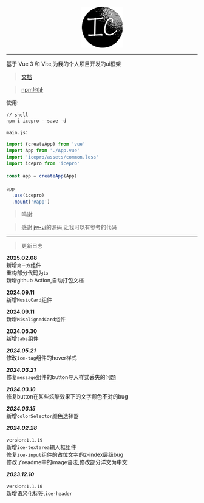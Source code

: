 <span><div style="text-align: center;">![](.\src\assets\png\logo.png)</div></span>
<hr/>

基于 Vue 3 和 Vite,为我的个人项目开发的ui框架

> [文档](https://bilibili-niang.github.io/icePro/#/)

> [npm地址](https://www.npmjs.com/package/icepro)

使用:

```shell
// shell
npm i icepro --save -d
```

`main.js`:

```javascript
import {createApp} from 'vue'
import App from './App.vue'
import 'icepro/assets/common.less'
import icepro from 'icepro'

const app = createApp(App)

app
  .use(icepro)
  .mount('#app')
```

> 鸣谢:

> 感谢 [jw-ui](https://coderyjw.github.io/jw-ui-website/#/home)的源码,让我可以有参考的代码

<hr/>

> 更新日志


__**2025.02.08**__  
新增`第三方`组件  
重构部分代码为ts  
新增github Action,自动打包文档

__**2024.09.11**__  
新增`MusicCard`组件

__**2024.09.11**__  
新增`MisalignedCard`组件

__**2024.05.30**__  
新增`tabs`组件

__*2024.05.21*__  
修改`ice-tag`组件的hover样式

__*2024.03.21*__  
修复`message`组件的button导入样式丢失的问题

__*2024.03.16*__  
修复button在某些炫酷效果下的文字颜色不对的bug

__*2024.03.15*__  
新增`colorSelector`颜色选择器


__*2024.02.28*__

version:`1.1.19`  
新增`ice-textarea`输入框组件  
修复`ice-input`组件的占位文字的z-index层级bug  
修改了readme中的image语法,修改部分洋文为中文

__*2023.12.10*__

version:`1.1.10`  
新增语义化标签,`ice-header`


